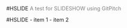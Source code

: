 #HSLIDE
<span style="color:gray">A test for SLIDESHOW using GitPitch</span>

#HSLIDE
	- item 1
	- item 2
